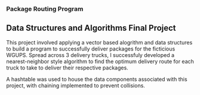 ### Package Routing Program 
## Data Structures and Algorithms Final Project 

This project involved applying a vector based alogrithm and data structures to build a program to successfully deliver packages for the ficticious WGUPS. Spread across 3 delivery trucks, I successfuly developed a nearest-neighbor style algorithm to find the optimum delivery route for each truck to take to deliver their respective packages. 

A hashtable was used to house the data components associated with this project, with chaining implemented to prevent collisions. 
